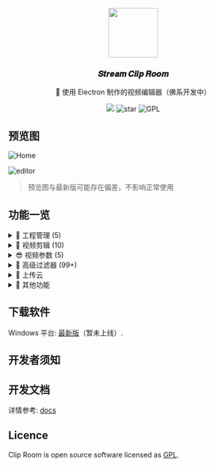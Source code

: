 <p align="center">
	<img width='100px' src='https://fastly.jsdelivr.net/gh/yesmore/img/clip-room/favicon.png' alt=''/>
</p>
<h3 align="center">𝑺𝒕𝒓𝒆𝒂𝒎 𝑪𝒍𝒊𝒑 𝑹𝒐𝒐𝒎</h3>
<p align="center">🎥 使用 Electron 制作的视频编辑器（佛系开发中）</p>
<div style='' align="center">
    <img src="https://img.shields.io/github/downloads/yesmore/clip-room/total.svg?style=flat-square">
    <img src="https://img.shields.io/github/stars/yesmore/clip-room.svg?logo=github&style=flat-square" alt="star"/>
	<img src="https://img.shields.io/github/license/yesmore/clip-room?style=flat-square" alt="GPL"/>
</div>

## 预览图

![Home](https://fastly.jsdelivr.net/gh/yesmore/img/clip-room/clip-home.png)

![editor](https://fastly.jsdelivr.net/gh/yesmore/img/clip-room/clip-editor.png)

> 预览图与最新版可能存在偏差，不影响正常使用

## 功能一览

<details> 
    <summary>🔰 工程管理 (5)</summary>
    <pre>
  ✔️ 新建工程
  ✔️ 导入工程
  ✔️ 保存工程
  ✔️ 导出视频
  ✔️ 导入视频
    </pre>
</details>

<details> 
    <summary>🍻 视频剪辑 (10)</summary>
    <pre>
  ✔️ 设置片段起始位
  ✔️ 设置片段结束位
  ✔️ 分割视频片段
  ✔️ 拼接视频片段
  ✔️ 拷贝视频片段
  ✔️ 移动视频片段
  ✔️ 删除视频片段
  ✔️ 历史操作记录
  ✔️ 撤销操作
  ✔️ 重做操作
    </pre>
</details>

<details> 
    <summary>😎 视频参数 (5)</summary>
    <pre>
  ✔️ 播放速率条件
  ✔️ 视频音量调节
  ✔️ Change fps with support for motion interpolation
  ✔️ 更改分辨率 
  ✔️ 更改比特率
    </pre>
</details>

<details> 
    <summary>🎉 高级过滤器 (99+)</summary>
    <pre>
  ✔️ 改变对比度
  ✔️ 调节亮度
  ✔️ 调节饱和度
  ✔️ 低音增强
  ✔️ 在音频中添加回声
  ✔️ 创建视频或音频的直方图
  ✔️ 移除水印
  ✔️ 改变色相
  ✔️ 其他过滤器...
    </pre>
</details>

<details> 
    <summary>🔗 上传云</summary>
    <pre>
  ❌ 生成预览链接 (COS)
    </pre>
</details>

<details> 
    <summary>💖 其他功能</summary>
    <pre>
  ✔️ 主题更换 (多级配色)
  ✔️ 夜间模式
  ✔️ <a href="/docs/Shortcut.md">内置快捷键</a>
  ✔️ 全屏模式
    </pre>
</details>

## 下载软件

Windows 平台: [最新版](https://github.com/yesmore/clip-room/releases/latest)（暂未上线）.

## 开发者须知

## 开发文档

详情参考: [docs](docs)

## Licence

Clip Room is open source software licensed as [GPL](LICENSE).
